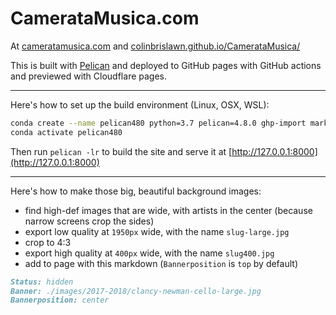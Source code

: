 # CamerataMusica.com

At [cameratamusica.com](https://cameratamusica.com/) and [colinbrislawn.github.io/CamerataMusica/](http://colinbrislawn.github.io/CamerataMusica/)

This is built with [Pelican](http://docs.getpelican.com/) and deployed to GitHub pages with GitHub actions and previewed with Cloudflare pages.

---

Here's how to set up the build environment (Linux, OSX, WSL):

```bash
conda create --name pelican480 python=3.7 pelican=4.8.0 ghp-import markdown
conda activate pelican480
```

Then run `pelican -lr` to build the site and serve it at [http://127.0.0.1:8000](http://127.0.0.1:8000)

---

Here's how to make those big, beautiful background images:

- find high-def images that are wide, with artists in the center (because narrow screens crop the sides)
- export low quality at `1950px` wide, with the name `slug-large.jpg`
- crop to 4:3
- export high quality at `400px` wide, with the name `slug400.jpg`
- add to page with this markdown (`Bannerposition` is `top` by default)

```markdown
Status: hidden
Banner: ./images/2017-2018/clancy-newman-cello-large.jpg
Bannerposition: center
```
